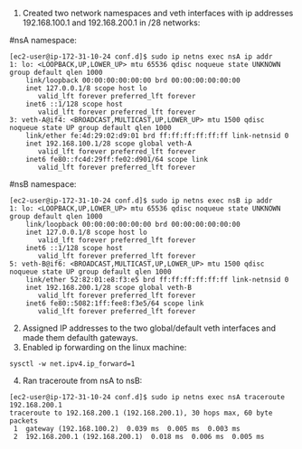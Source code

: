 1. Created two network namespaces and veth interfaces with ip addresses 192.168.100.1 and 192.168.200.1 in /28 networks:

#nsA namespace:
```
[ec2-user@ip-172-31-10-24 conf.d]$ sudo ip netns exec nsA ip addr
1: lo: <LOOPBACK,UP,LOWER_UP> mtu 65536 qdisc noqueue state UNKNOWN group default qlen 1000
    link/loopback 00:00:00:00:00:00 brd 00:00:00:00:00:00
    inet 127.0.0.1/8 scope host lo
       valid_lft forever preferred_lft forever
    inet6 ::1/128 scope host 
       valid_lft forever preferred_lft forever
3: veth-A@if4: <BROADCAST,MULTICAST,UP,LOWER_UP> mtu 1500 qdisc noqueue state UP group default qlen 1000
    link/ether fe:4d:29:02:d9:01 brd ff:ff:ff:ff:ff:ff link-netnsid 0
    inet 192.168.100.1/28 scope global veth-A
       valid_lft forever preferred_lft forever
    inet6 fe80::fc4d:29ff:fe02:d901/64 scope link 
       valid_lft forever preferred_lft forever
```

#nsB namespace:
```
[ec2-user@ip-172-31-10-24 conf.d]$ sudo ip netns exec nsB ip addr
1: lo: <LOOPBACK,UP,LOWER_UP> mtu 65536 qdisc noqueue state UNKNOWN group default qlen 1000
    link/loopback 00:00:00:00:00:00 brd 00:00:00:00:00:00
    inet 127.0.0.1/8 scope host lo
       valid_lft forever preferred_lft forever
    inet6 ::1/128 scope host 
       valid_lft forever preferred_lft forever
5: veth-B@if6: <BROADCAST,MULTICAST,UP,LOWER_UP> mtu 1500 qdisc noqueue state UP group default qlen 1000
    link/ether 52:82:01:e8:f3:e5 brd ff:ff:ff:ff:ff:ff link-netnsid 0
    inet 192.168.200.1/28 scope global veth-B
       valid_lft forever preferred_lft forever
    inet6 fe80::5082:1ff:fee8:f3e5/64 scope link 
       valid_lft forever preferred_lft forever
```

2. Assigned IP addresses to the two global/default veth interfaces and made them defaulth gateways.
3. Enabled ip forwarding on the linux machine:
``` 
sysctl -w net.ipv4.ip_forward=1
```
4. Ran traceroute from nsA to nsB:
```
[ec2-user@ip-172-31-10-24 conf.d]$ sudo ip netns exec nsA traceroute 192.168.200.1
traceroute to 192.168.200.1 (192.168.200.1), 30 hops max, 60 byte packets
 1  gateway (192.168.100.2)  0.039 ms  0.005 ms  0.003 ms
 2  192.168.200.1 (192.168.200.1)  0.018 ms  0.006 ms  0.005 ms
 ```
